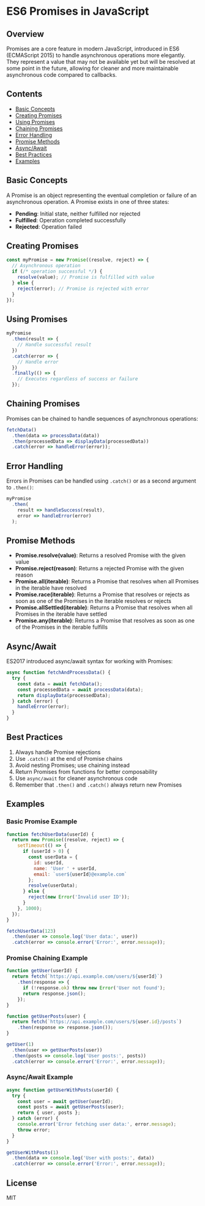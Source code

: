 # ES6 Promises in JavaScript

## Overview

Promises are a core feature in modern JavaScript, introduced in ES6 (ECMAScript 2015) to handle asynchronous operations more elegantly. They represent a value that may not be available yet but will be resolved at some point in the future, allowing for cleaner and more maintainable asynchronous code compared to callbacks.

## Contents

- [Basic Concepts](#basic-concepts)
- [Creating Promises](#creating-promises)
- [Using Promises](#using-promises)
- [Chaining Promises](#chaining-promises)
- [Error Handling](#error-handling)
- [Promise Methods](#promise-methods)
- [Async/Await](#asyncawait)
- [Best Practices](#best-practices)
- [Examples](#examples)

## Basic Concepts

A Promise is an object representing the eventual completion or failure of an asynchronous operation. A Promise exists in one of three states:
- **Pending**: Initial state, neither fulfilled nor rejected
- **Fulfilled**: Operation completed successfully
- **Rejected**: Operation failed

## Creating Promises

```javascript
const myPromise = new Promise((resolve, reject) => {
  // Asynchronous operation
  if (/* operation successful */) {
    resolve(value); // Promise is fulfilled with value
  } else {
    reject(error); // Promise is rejected with error
  }
});
```

## Using Promises

```javascript
myPromise
  .then(result => {
    // Handle successful result
  })
  .catch(error => {
    // Handle error
  })
  .finally(() => {
    // Executes regardless of success or failure
  });
```

## Chaining Promises

Promises can be chained to handle sequences of asynchronous operations:

```javascript
fetchData()
  .then(data => processData(data))
  .then(processedData => displayData(processedData))
  .catch(error => handleError(error));
```

## Error Handling

Errors in Promises can be handled using `.catch()` or as a second argument to `.then()`:

```javascript
myPromise
  .then(
    result => handleSuccess(result),
    error => handleError(error)
  );
```

## Promise Methods

- **Promise.resolve(value)**: Returns a resolved Promise with the given value
- **Promise.reject(reason)**: Returns a rejected Promise with the given reason
- **Promise.all(iterable)**: Returns a Promise that resolves when all Promises in the iterable have resolved
- **Promise.race(iterable)**: Returns a Promise that resolves or rejects as soon as one of the Promises in the iterable resolves or rejects
- **Promise.allSettled(iterable)**: Returns a Promise that resolves when all Promises in the iterable have settled
- **Promise.any(iterable)**: Returns a Promise that resolves as soon as one of the Promises in the iterable fulfills

## Async/Await

ES2017 introduced async/await syntax for working with Promises:

```javascript
async function fetchAndProcessData() {
  try {
    const data = await fetchData();
    const processedData = await processData(data);
    return displayData(processedData);
  } catch (error) {
    handleError(error);
  }
}
```

## Best Practices

1. Always handle Promise rejections
2. Use `.catch()` at the end of Promise chains
3. Avoid nesting Promises; use chaining instead
4. Return Promises from functions for better composability
5. Use `async/await` for cleaner asynchronous code
6. Remember that `.then()` and `.catch()` always return new Promises

## Examples

### Basic Promise Example

```javascript
function fetchUserData(userId) {
  return new Promise((resolve, reject) => {
    setTimeout(() => {
      if (userId > 0) {
        const userData = {
          id: userId,
          name: 'User ' + userId,
          email: `user${userId}@example.com`
        };
        resolve(userData);
      } else {
        reject(new Error('Invalid user ID'));
      }
    }, 1000);
  });
}

fetchUserData(123)
  .then(user => console.log('User data:', user))
  .catch(error => console.error('Error:', error.message));
```

### Promise Chaining Example

```javascript
function getUser(userId) {
  return fetch(`https://api.example.com/users/${userId}`)
    .then(response => {
      if (!response.ok) throw new Error('User not found');
      return response.json();
    });
}

function getUserPosts(user) {
  return fetch(`https://api.example.com/users/${user.id}/posts`)
    .then(response => response.json());
}

getUser(1)
  .then(user => getUserPosts(user))
  .then(posts => console.log('User posts:', posts))
  .catch(error => console.error('Error:', error.message));
```

### Async/Await Example

```javascript
async function getUserWithPosts(userId) {
  try {
    const user = await getUser(userId);
    const posts = await getUserPosts(user);
    return { user, posts };
  } catch (error) {
    console.error('Error fetching user data:', error.message);
    throw error;
  }
}

getUserWithPosts(1)
  .then(data => console.log('User with posts:', data))
  .catch(error => console.error('Error:', error.message));
```

## License

MIT
